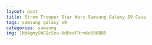 ```yaml
---
layout: post
title: Strom Trooper Star Wars Samsung Galaxy S9 Case
tags: samsung galaxy s9
categories: samsung
img: 1Nd4gmySWCQcSxa-6dUcoF9rv6e606BB5
---
```

